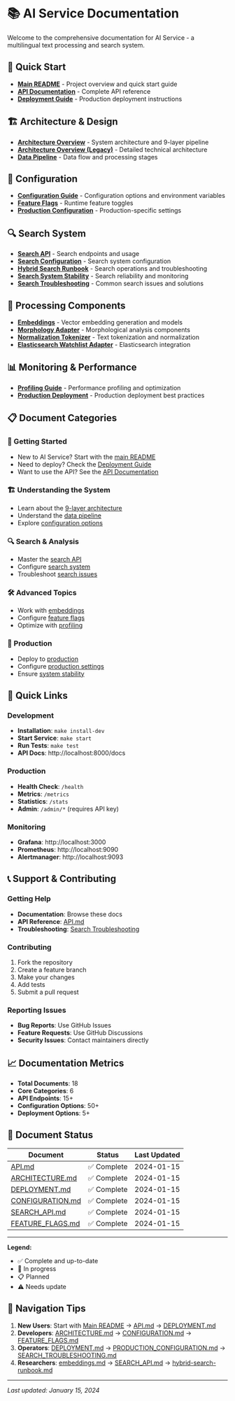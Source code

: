 # 📚 AI Service Documentation

Welcome to the comprehensive documentation for AI Service - a multilingual text processing and search system.

## 🚀 Quick Start

- **[Main README](../README.md)** - Project overview and quick start guide
- **[API Documentation](./API.md)** - Complete API reference
- **[Deployment Guide](./DEPLOYMENT.md)** - Production deployment instructions

## 🏗️ Architecture & Design

- **[Architecture Overview](./ARCHITECTURE.md)** - System architecture and 9-layer pipeline
- **[Architecture Overview (Legacy)](./ARCHITECTURE_OVERVIEW.md)** - Detailed technical architecture
- **[Data Pipeline](./DATA_PIPELINE.md)** - Data flow and processing stages

## 🔧 Configuration

- **[Configuration Guide](./CONFIGURATION.md)** - Configuration options and environment variables
- **[Feature Flags](./FEATURE_FLAGS.md)** - Runtime feature toggles
- **[Production Configuration](./PRODUCTION_CONFIGURATION.md)** - Production-specific settings

## 🔍 Search System

- **[Search API](./SEARCH_API.md)** - Search endpoints and usage
- **[Search Configuration](./SEARCH_CONFIGURATION.md)** - Search system configuration
- **[Hybrid Search Runbook](./hybrid-search-runbook.md)** - Search operations and troubleshooting
- **[Search System Stability](./search-system-stability.md)** - Search reliability and monitoring
- **[Search Troubleshooting](./SEARCH_TROUBLESHOOTING.md)** - Common search issues and solutions

## 🧠 Processing Components

- **[Embeddings](./embeddings.md)** - Vector embedding generation and models
- **[Morphology Adapter](./MORPHOLOGY_ADAPTER.md)** - Morphological analysis components
- **[Normalization Tokenizer](./NORMALIZATION_TOKENIZER.md)** - Text tokenization and normalization
- **[Elasticsearch Watchlist Adapter](./ELASTICSEARCH_WATCHLIST_ADAPTER.md)** - Elasticsearch integration

## 📊 Monitoring & Performance

- **[Profiling Guide](./PROFILING_README.md)** - Performance profiling and optimization
- **[Production Deployment](./PRODUCTION_DEPLOYMENT.md)** - Production deployment best practices

## 📋 Document Categories

### 🚀 Getting Started
- New to AI Service? Start with the [main README](../README.md)
- Need to deploy? Check the [Deployment Guide](./DEPLOYMENT.md)
- Want to use the API? See the [API Documentation](./API.md)

### 🏗️ Understanding the System
- Learn about the [9-layer architecture](./ARCHITECTURE.md)
- Understand the [data pipeline](./DATA_PIPELINE.md)
- Explore [configuration options](./CONFIGURATION.md)

### 🔍 Search & Analysis
- Master the [search API](./SEARCH_API.md)
- Configure [search system](./SEARCH_CONFIGURATION.md)
- Troubleshoot [search issues](./SEARCH_TROUBLESHOOTING.md)

### 🛠️ Advanced Topics
- Work with [embeddings](./embeddings.md)
- Configure [feature flags](./FEATURE_FLAGS.md)
- Optimize with [profiling](./PROFILING_README.md)

### 🚀 Production
- Deploy to [production](./PRODUCTION_DEPLOYMENT.md)
- Configure [production settings](./PRODUCTION_CONFIGURATION.md)
- Ensure [system stability](./search-system-stability.md)

## 🔗 Quick Links

### Development
- **Installation**: `make install-dev`
- **Start Service**: `make start`
- **Run Tests**: `make test`
- **API Docs**: http://localhost:8000/docs

### Production
- **Health Check**: `/health`
- **Metrics**: `/metrics`
- **Statistics**: `/stats`
- **Admin**: `/admin/*` (requires API key)

### Monitoring
- **Grafana**: http://localhost:3000
- **Prometheus**: http://localhost:9090
- **Alertmanager**: http://localhost:9093

## 📞 Support & Contributing

### Getting Help
- **Documentation**: Browse these docs
- **API Reference**: [API.md](./API.md)
- **Troubleshooting**: [Search Troubleshooting](./SEARCH_TROUBLESHOOTING.md)

### Contributing
1. Fork the repository
2. Create a feature branch
3. Make your changes
4. Add tests
5. Submit a pull request

### Reporting Issues
- **Bug Reports**: Use GitHub Issues
- **Feature Requests**: Use GitHub Discussions
- **Security Issues**: Contact maintainers directly

## 📈 Documentation Metrics

- **Total Documents**: 18
- **Core Categories**: 6
- **API Endpoints**: 15+
- **Configuration Options**: 50+
- **Deployment Options**: 5+

## 🔄 Document Status

| Document | Status | Last Updated |
|----------|--------|--------------|
| [API.md](./API.md) | ✅ Complete | 2024-01-15 |
| [ARCHITECTURE.md](./ARCHITECTURE.md) | ✅ Complete | 2024-01-15 |
| [DEPLOYMENT.md](./DEPLOYMENT.md) | ✅ Complete | 2024-01-15 |
| [CONFIGURATION.md](./CONFIGURATION.md) | ✅ Complete | 2024-01-15 |
| [SEARCH_API.md](./SEARCH_API.md) | ✅ Complete | 2024-01-15 |
| [FEATURE_FLAGS.md](./FEATURE_FLAGS.md) | ✅ Complete | 2024-01-15 |

---

**Legend:**
- ✅ Complete and up-to-date
- 🔄 In progress
- 📋 Planned
- ⚠️ Needs update

## 🎯 Navigation Tips

1. **New Users**: Start with [Main README](../README.md) → [API.md](./API.md) → [DEPLOYMENT.md](./DEPLOYMENT.md)
2. **Developers**: [ARCHITECTURE.md](./ARCHITECTURE.md) → [CONFIGURATION.md](./CONFIGURATION.md) → [FEATURE_FLAGS.md](./FEATURE_FLAGS.md)
3. **Operators**: [DEPLOYMENT.md](./DEPLOYMENT.md) → [PRODUCTION_CONFIGURATION.md](./PRODUCTION_CONFIGURATION.md) → [SEARCH_TROUBLESHOOTING.md](./SEARCH_TROUBLESHOOTING.md)
4. **Researchers**: [embeddings.md](./embeddings.md) → [SEARCH_API.md](./SEARCH_API.md) → [hybrid-search-runbook.md](./hybrid-search-runbook.md)

---

*Last updated: January 15, 2024*